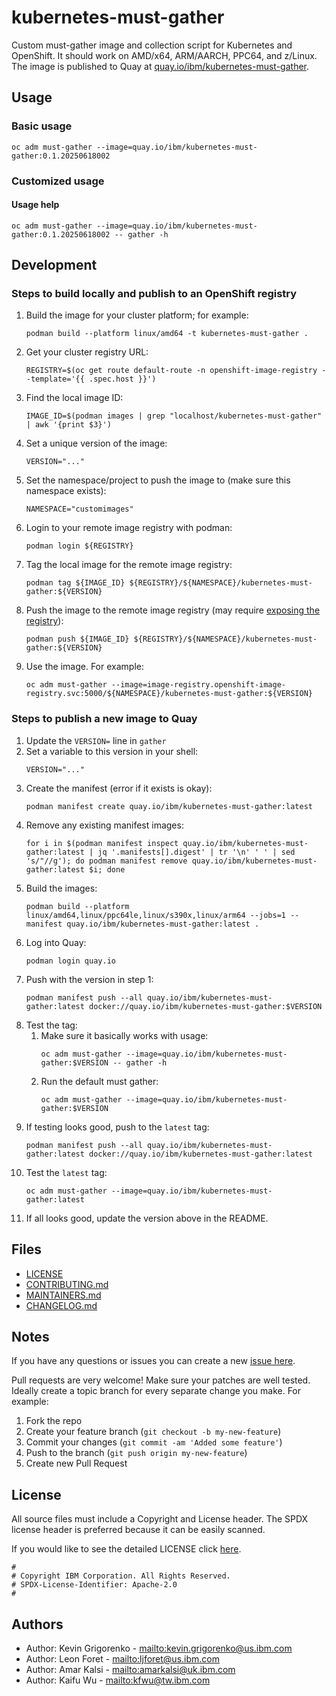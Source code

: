 # kubernetes-must-gather

Custom must-gather image and collection script for Kubernetes and OpenShift. It should work on AMD/x64, ARM/AARCH, PPC64, and z/Linux. The image is published to Quay at [quay.io/ibm/kubernetes-must-gather](https://quay.io/repository/ibm/kubernetes-must-gather).

## Usage

### Basic usage

```
oc adm must-gather --image=quay.io/ibm/kubernetes-must-gather:0.1.20250618002
```

### Customized usage

#### Usage help

```
oc adm must-gather --image=quay.io/ibm/kubernetes-must-gather:0.1.20250618002 -- gather -h
```

## Development

### Steps to build locally and publish to an OpenShift registry

1. Build the image for your cluster platform; for example:
   ```
   podman build --platform linux/amd64 -t kubernetes-must-gather .
   ```
1. Get your cluster registry URL:
   ```
   REGISTRY=$(oc get route default-route -n openshift-image-registry --template='{{ .spec.host }}')
   ```
1. Find the local image ID:
   ```
   IMAGE_ID=$(podman images | grep "localhost/kubernetes-must-gather" | awk '{print $3}')
   ```
1. Set a unique version of the image:
   ```
   VERSION="..."
   ```
1. Set the namespace/project to push the image to (make sure this namespace exists):
   ```
   NAMESPACE="customimages"
   ```
1. Login to your remote image registry with podman:
   ```
   podman login ${REGISTRY}
   ```
1. Tag the local image for the remote image registry:
   ```
   podman tag ${IMAGE_ID} ${REGISTRY}/${NAMESPACE}/kubernetes-must-gather:${VERSION}
   ```
1. Push the image to the remote image registry (may require [exposing the registry](https://docs.openshift.com/container-platform/latest/registry/securing-exposing-registry.html)):
   ```
   podman push ${IMAGE_ID} ${REGISTRY}/${NAMESPACE}/kubernetes-must-gather:${VERSION}
   ```
1. Use the image. For example:
   ```
   oc adm must-gather --image=image-registry.openshift-image-registry.svc:5000/${NAMESPACE}/kubernetes-must-gather:${VERSION}
   ```

### Steps to publish a new image to Quay

1. Update the `VERSION=` line in `gather`
1. Set a variable to this version in your shell:
   ```
   VERSION="..."
   ```
1. Create the manifest (error if it exists is okay):
   ```
   podman manifest create quay.io/ibm/kubernetes-must-gather:latest
   ```
1. Remove any existing manifest images:
   ```
   for i in $(podman manifest inspect quay.io/ibm/kubernetes-must-gather:latest | jq '.manifests[].digest' | tr '\n' ' ' | sed 's/"//g'); do podman manifest remove quay.io/ibm/kubernetes-must-gather:latest $i; done
   ```
1. Build the images:
   ```
   podman build --platform linux/amd64,linux/ppc64le,linux/s390x,linux/arm64 --jobs=1 --manifest quay.io/ibm/kubernetes-must-gather:latest .
   ```
1. Log into Quay:
   ```
   podman login quay.io
   ```
1. Push with the version in step 1:
   ```
   podman manifest push --all quay.io/ibm/kubernetes-must-gather:latest docker://quay.io/ibm/kubernetes-must-gather:$VERSION
   ```
1. Test the tag:
    1. Make sure it basically works with usage:
       ```
       oc adm must-gather --image=quay.io/ibm/kubernetes-must-gather:$VERSION -- gather -h
       ```
    1. Run the default must gather:
       ```
       oc adm must-gather --image=quay.io/ibm/kubernetes-must-gather:$VERSION
       ```
1. If testing looks good, push to the `latest` tag:
   ```
   podman manifest push --all quay.io/ibm/kubernetes-must-gather:latest docker://quay.io/ibm/kubernetes-must-gather:latest
   ```
1. Test the `latest` tag:
   ```
   oc adm must-gather --image=quay.io/ibm/kubernetes-must-gather:latest
   ```
1. If all looks good, update the version above in the README.

## Files

* [LICENSE](LICENSE)
* [CONTRIBUTING.md](CONTRIBUTING.md)
* [MAINTAINERS.md](MAINTAINERS.md)
* [CHANGELOG.md](CHANGELOG.md)

## Notes

If you have any questions or issues you can create a new [issue here][issues].

Pull requests are very welcome! Make sure your patches are well tested.
Ideally create a topic branch for every separate change you make. For
example:

1. Fork the repo
2. Create your feature branch (`git checkout -b my-new-feature`)
3. Commit your changes (`git commit -am 'Added some feature'`)
4. Push to the branch (`git push origin my-new-feature`)
5. Create new Pull Request

## License

All source files must include a Copyright and License header. The SPDX license header is 
preferred because it can be easily scanned.

If you would like to see the detailed LICENSE click [here](LICENSE).

```text
#
# Copyright IBM Corporation. All Rights Reserved.
# SPDX-License-Identifier: Apache-2.0
#
```
## Authors

- Author: Kevin Grigorenko - <mailto:kevin.grigorenko@us.ibm.com>
- Author: Leon Foret - <mailto:ljforet@us.ibm.com>
- Author: Amar Kalsi - <mailto:amarkalsi@uk.ibm.com>
- Author: Kaifu Wu - <mailto:kfwu@tw.ibm.com>

[issues]: https://github.com/IBM/kubernetes-must-gather/issues/new
